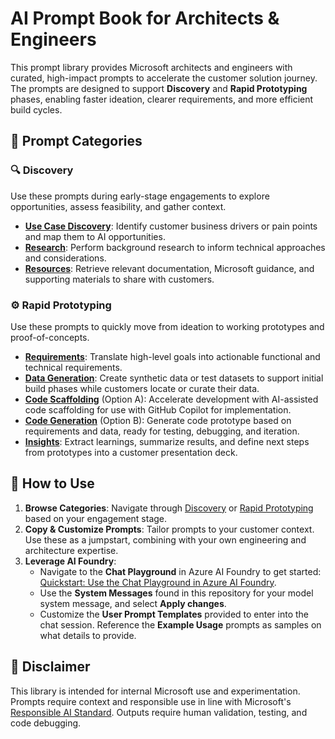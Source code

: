 # AI Prompt Book for Architects & Engineers

This prompt library provides Microsoft architects and engineers with curated, high-impact prompts to accelerate the customer solution journey. The prompts are designed to support **Discovery** and **Rapid Prototyping** phases, enabling faster ideation, clearer requirements, and more efficient build cycles.

## 📁 Prompt Categories

### 🔍 Discovery
Use these prompts during early-stage engagements to explore opportunities, assess feasibility, and gather context.

- [**Use Case Discovery**](discovery/1-use-case-discovery.md): Identify customer business drivers or pain points and map them to AI opportunities.
- [**Research**](discovery/2-research.md): Perform background research to inform technical approaches and considerations.
- [**Resources**](discovery/3-resources.md): Retrieve relevant documentation, Microsoft guidance, and supporting materials to share with customers.

### ⚙️ Rapid Prototyping 
Use these prompts to quickly move from ideation to working prototypes and proof-of-concepts.

- [**Requirements**](rapid-prototyping/1-requirements.md): Translate high-level goals into actionable functional and technical requirements.
- [**Data Generation**](rapid-prototyping/2-data-generation.md): Create synthetic data or test datasets to support initial build phases while customers locate or curate their data.
- [**Code Scaffolding**](rapid-prototyping/3a-code-scaffolding.md) (Option A): Accelerate development with AI-assisted code scaffolding for use with GitHub Copilot for implementation.
- [**Code Generation**](rapid-prototyping/3b-code-generation.md) (Option B): Generate code prototype based on requirements and data, ready for testing, debugging, and iteration.
- [**Insights**](rapid-prototyping/4-insights-presentation.md): Extract learnings, summarize results, and define next steps from prototypes into a customer presentation deck.

## 🧭 How to Use
1. **Browse Categories**: Navigate through [Discovery](discovery/) or [Rapid Prototyping](rapid-prototyping/) based on your engagement stage.
2. **Copy & Customize Prompts**: Tailor prompts to your customer context. Use these as a jumpstart, combining with your own engineering and architecture expertise.
3. **Leverage AI Foundry**: 
    - Navigate to the **Chat Playground** in Azure AI Foundry to get started: [Quickstart: Use the Chat Playground in Azure AI Foundry](https://learn.microsoft.com/en-us/azure/ai-foundry/quickstarts/get-started-playground). 
    - Use the **System Messages** found in this repository for your model system message, and select **Apply changes**. 
    - Customize the **User Prompt Templates** provided to enter into the chat session. Reference the **Example Usage** prompts as samples on what details to provide.

## 🚧 Disclaimer
This library is intended for internal Microsoft use and experimentation. Prompts require context and responsible use in line with Microsoft's [Responsible AI Standard](https://www.microsoft.com/ai/responsible-ai). Outputs require human validation, testing, and code debugging.
